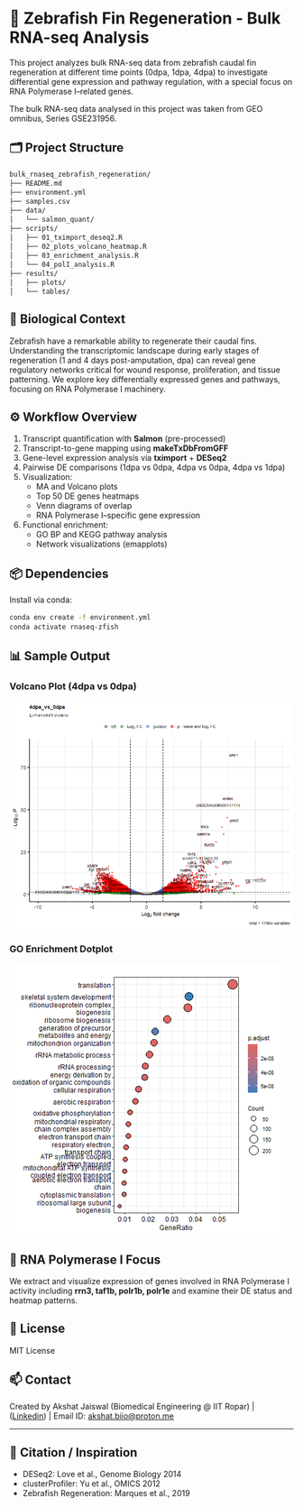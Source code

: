 # 🧬 Zebrafish Fin Regeneration - Bulk RNA-seq Analysis

This project analyzes bulk RNA-seq data from zebrafish caudal fin regeneration at different time points (0dpa, 1dpa, 4dpa) to investigate differential gene expression and pathway regulation, with a special focus on RNA Polymerase I–related genes.

The bulk RNA-seq data analysed in this project was taken from GEO omnibus, Series GSE231956.


## 🗂️ Project Structure

```
bulk_rnaseq_zebrafish_regeneration/
├── README.md
├── environment.yml
├── samples.csv
├── data/
│   └── salmon_quant/
├── scripts/
│   ├── 01_tximport_deseq2.R
│   ├── 02_plots_volcano_heatmap.R
│   ├── 03_enrichment_analysis.R
│   └── 04_polI_analysis.R
├── results/
│   ├── plots/
│   └── tables/
```

## 🧪 Biological Context
Zebrafish have a remarkable ability to regenerate their caudal fins. Understanding the transcriptomic landscape during early stages of regeneration (1 and 4 days post-amputation, dpa) can reveal gene regulatory networks critical for wound response, proliferation, and tissue patterning. We explore key differentially expressed genes and pathways, focusing on RNA Polymerase I machinery.

## ⚙️ Workflow Overview

1. Transcript quantification with **Salmon** (pre-processed)
2. Transcript-to-gene mapping using **makeTxDbFromGFF**
3. Gene-level expression analysis via **tximport** + **DESeq2**
4. Pairwise DE comparisons (1dpa vs 0dpa, 4dpa vs 0dpa, 4dpa vs 1dpa)
5. Visualization:
    - MA and Volcano plots
    - Top 50 DE genes heatmaps
    - Venn diagrams of overlap
    - RNA Polymerase I–specific gene expression
6. Functional enrichment:
    - GO BP and KEGG pathway analysis
    - Network visualizations (emapplots)

## 📦 Dependencies
Install via conda:
```bash
conda env create -f environment.yml
conda activate rnaseq-zfish
```

## 📊 Sample Output

### Volcano Plot (4dpa vs 0dpa)
![volcano](results/plots/volcano_4dpa_vs_0dpa.png)

### GO Enrichment Dotplot
![go](results/plots/GO_dotplot_4dpa_vs_0dpa.png)

## 🧬 RNA Polymerase I Focus
We extract and visualize expression of genes involved in RNA Polymerase I activity including **rrn3, taf1b, polr1b, polr1e** and examine their DE status and heatmap patterns.

## 📜 License
MIT License

## 📫 Contact
Created by Akshat Jaiswal (Biomedical Engineering @ IIT Ropar) | ([Linkedin](https://www.linkedin.com/in/akshat-jaiswal-b06a93195/)) | Email ID: akshat.biio@proton.me

---

## 🧠 Citation / Inspiration
- DESeq2: Love et al., Genome Biology 2014
- clusterProfiler: Yu et al., OMICS 2012
- Zebrafish Regeneration: Marques et al., 2019
